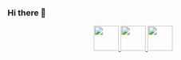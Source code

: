 ### Hi there 👋

<div style="text-align: center">
  
  <a href="mailto:sandeepasujeewa@gmail.com">
    <img src="https://user-images.githubusercontent.com/107795508/179223264-e7eb6499-474b-4c29-94f7-2d5e90106631.png" width="50" height="50" />
  </a>
  
  <a href="https://github.com/sskularathna">
    <img src="https://user-images.githubusercontent.com/107795508/179223290-616bb3a5-1b31-4f7a-82b4-64198d5854e4.png" width="50" height="50" />
  </a>
  
  <a href="https://social.trom.tf/profile/sujee">
    <img src="https://user-images.githubusercontent.com/107795508/179223361-708ea12d-0a9b-4fec-8ffa-0aadf492a52c.png" width="50" height="50" />
  </a>
  
</div>
